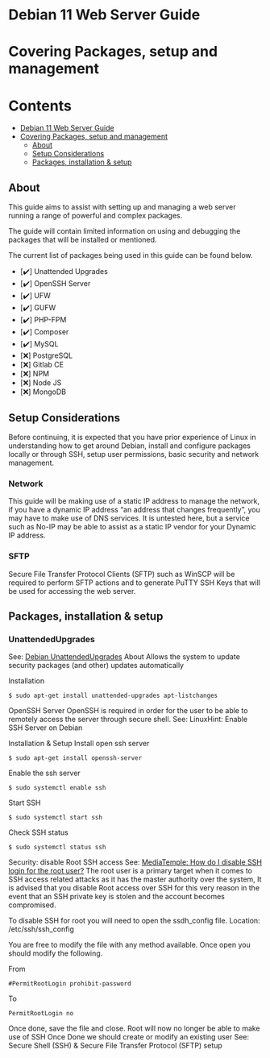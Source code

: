 # Debian 11 Web Server Guide
# Covering Packages, setup and management

# Contents

- [Debian 11 Web Server Guide](#debian-11-web-server-guide)
- [Covering Packages, setup and management](#covering-packages-setup-and-management)
  - [About](#about)
  - [Setup Considerations](#setup-considerations)
  - [Packages, installation & setup](#packages-installation--setup)

## About
This guide aims to assist with setting up and managing a web server running a range of powerful and complex packages.

The guide will contain limited information on using and debugging the packages that will be installed or mentioned.

The current list of packages being used in this guide can be found below.
- [✔️]	Unattended Upgrades
- [✔️]	OpenSSH Server
- [✔️]	UFW
- [✔️]	GUFW
- [✔️]	PHP-FPM
- [✔️]	Composer
- [✔️]	MySQL
- [❌]	PostgreSQL
- [❌]	Gitlab CE
- [❌]	NPM
- [❌]	Node JS
- [❌]	MongoDB

## Setup Considerations
Before continuing, it is expected that you have prior experience of Linux in understanding how to get around Debian, install and configure packages locally or through SSH, setup user permissions, basic security and network management.

### Network
This guide will be making use of a static IP address to manage the network, if you have a dynamic IP address “an address that changes frequently”, you may have to make use of DNS services.
It is untested here, but a service such as No-IP may be able to assist as a static IP vendor for your Dynamic IP address.

### SFTP
Secure File Transfer Protocol Clients (SFTP) such as WinSCP will be required to perform SFTP actions and to generate PuTTY SSH Keys that will be used for accessing the web server.

## Packages, installation & setup
### UnattendedUpgrades
See: [Debian UnattendedUpgrades](https://wiki.debian.org/UnattendedUpgrades#:~:text=The%20purpose%20of%20unattended%2Dupgrades,send%20you%20emails%20about%20updates.)
About
Allows the system to update security packages (and other) updates automatically

Installation
```
$ sudo apt-get install unattended-upgrades apt-listchanges
```

OpenSSH Server
OpenSSH is required in order for the user to be able to remotely access the server through secure shell.
See: LinuxHint: Enable SSH Server on Debian

Installation & Setup
Install open ssh server
```
$ sudo apt-get install openssh-server
```

Enable the ssh server 
```
$ sudo systemctl enable ssh
```

Start SSH
```
$ sudo systemctl start ssh
```

Check SSH status
```
$ sudo systemctl status ssh
```

Security: disable Root SSH access
See: [MediaTemple: How do I disable SSH login for the root user?](https://mediatemple.net/community/products/dv/204643810/how-do-i-disable-ssh-login-for-the-root-user#:~:text=Verify%20that%20you%20can%20su,root%20with%20the%20admin%20user.&text=To%20disable%20root%20SSH%20login,with%20your%20favorite%20text%20editor.&text=Ensure%20that%20you%20are%20logged,yourself%20out%20of%20the%20server.)
The root user is a primary target when it comes to SSH access related attacks as it has the master authority over the system, It is advised that you disable Root access over SSH for this very reason in the event that an SSH private key is stolen and the account becomes compromised.

To disable SSH for root you will need to open the ssdh_config file.
Location: /etc/ssh/ssh_config

You are free to modify the file with any method available.
Once open you should modify the following.

From
```
#PermitRootLogin prohibit-password
```

To
```
PermitRootLogin no
```

Once done, save the file and close.
Root will now no longer be able to make use of SSH
Once Done we should create or modify an existing user
See: Secure Shell (SSH) & Secure File Transfer Protocol (SFTP) setup



